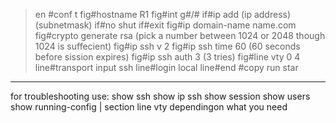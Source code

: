 >en
#conf t
fig#hostname R1
fig#int g#/#
if#ip add (ip address) (subnetmask)
if#no shut
if#exit
fig#ip domain-name name.com
fig#crypto generate rsa
(pick a number between 1024 or 2048 though 1024 is suffecient)
fig#ip ssh v 2
fig#ip ssh time 60 (60 seconds before sission expires)
fig#ip ssh auth 3 (3 tries)
fig#line vty 0 4
line#transport input ssh
line#login local
line#end
#copy run star
-------------------------------
for troubleshooting use:
show ssh
show ip ssh
show session 
show users
show running-config | section line vty
dependingon what you need

